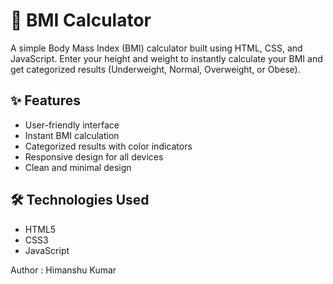 # 🧮 BMI Calculator

A simple Body Mass Index (BMI) calculator built using HTML, CSS, and JavaScript. Enter your height and weight to instantly calculate your BMI and get categorized results (Underweight, Normal, Overweight, or Obese).

## ✨ Features

- User-friendly interface
- Instant BMI calculation
- Categorized results with color indicators
- Responsive design for all devices
- Clean and minimal design

## 🛠️ Technologies Used

- HTML5
- CSS3
- JavaScript 

Author : Himanshu Kumar
